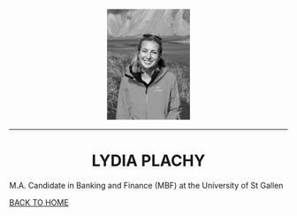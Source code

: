 <center>
  
<img src="Photo_Informal43.jpeg" alt="Informal Photo" style="height: 200px; width:150px;"/>

  ***
  <h1>LYDIA PLACHY </h1>
  
</center> 

M.A. Candidate in Banking and Finance (MBF) at the University of St Gallen


[BACK TO HOME](index.md)
